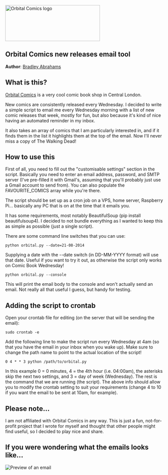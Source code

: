 <a href="http://www.orbitalcomics.com/"><img src="http://i.imgur.com/dPDgZqG.png" width="300" height="114" alt="Orbital Comics logo"></a>

## Orbital Comics new releases email tool

**Author**: [Bradley Abrahams](https://github.com/mrkipling)

## What is this?

[Orbital Comics](http://www.orbitalcomics.com/) is a very cool comic book shop in Central London.

New comics are consistently released every Wednesday. I decided to write a simple script to email me every Wednesday morning with a list of new comic releases that week, mostly for fun, but also because it's kind of nice having an automated reminder in my inbox.

It also takes an array of comics that I am particularly interested in, and if it finds them in the list it highlights them at the top of the email. Now I'll never miss a copy of The Walking Dead!

## How to use this

First of all, you need to fill out the "customisable settings" section in the script. Basically you need to enter an email address, password, and SMTP server (I've pre-filled it with Gmail's, assuming that you'll probably just use a Gmail account to send from). You can also populate the FAVOURITE_COMICS array while you're there.

The script should be set up as a cron job on a VPS, home server, Raspberry Pi... basically any PC that is on at the time that it emails you.

It has some requirements, most notably BeautifulSoup (pip install beautifulsoup4). I decided to not bundle everything as I wanted to keep this as simple as possible (just a single script).

There are some command line switches that you can use:

    python orbital.py --date=21-08-2014

Supplying a date with the --date switch (in DD-MM-YYYY format) will use that date. Useful if you want to try it out, as otherwise the script only works on Comic Book Wednesday!

    python orbital.py --console

This will print the email body to the console and won't actually send an email. Not really all that useful I guess, but handy for testing.

## Adding the script to crontab

Open your crontab file for editing (on the server that will be sending the email):

    sudo crontab -e

Add the following line to make the script run every Wednesday at 4am (so that you have the email in your inbox when you wake up). Make sure to change the path name to point to the actual location of the script!

    0 4 * * 3 python /path/to/orbital.py

In this example 0 = 0 minutes, 4 = the 4th hour (i.e. 04:00am), the asterisks skip the next two settings, and 3 = day of week (Wednesday). The rest is the command that we are running (the script). The above info should allow you to modify the crontab setting to suit your requirements (change 4 to 10 if you want the email to be sent at 10am, for example).

## Please note...

I am not affiliated with Orbital Comics in any way. This is just a fun, not-for-profit project that I wrote for myself and thought that other people might find useful, so I decided to play nice and share.

## If you were wondering what the emails looks like...

<img src="http://i.imgur.com/a1zWdp1.png" alt="Preview of an email">
